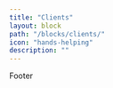 ```yaml
---
title: "Clients"
layout: block
path: "/blocks/clients/"
icon: "hands-helping"
description: ""
---
```


Footer
